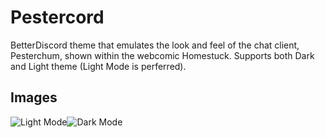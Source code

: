 # Pestercord

BetterDiscord theme that emulates the look and feel of the chat client, Pesterchum, shown within the webcomic Homestuck. Supports both Dark and Light theme (Light Mode is perferred).


## Images

![Light Mode](https://i.imgur.com/Ir8xQCK.png)![Dark Mode](https://i.imgur.com/aK6gb6o.png)

